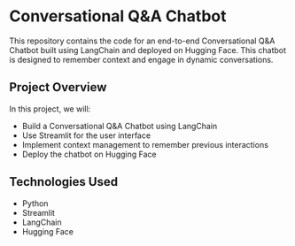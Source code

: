 # Conversational Q&A Chatbot

This repository contains the code for an end-to-end Conversational Q&A Chatbot built using LangChain and deployed on Hugging Face. This chatbot is designed to remember context and engage in dynamic conversations.

## Project Overview

In this project, we will:
- Build a Conversational Q&A Chatbot using LangChain
- Use Streamlit for the user interface
- Implement context management to remember previous interactions
- Deploy the chatbot on Hugging Face

## Technologies Used

- Python
- Streamlit
- LangChain
- Hugging Face
